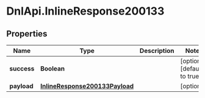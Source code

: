 # DnlApi.InlineResponse200133

## Properties
Name | Type | Description | Notes
------------ | ------------- | ------------- | -------------
**success** | **Boolean** |  | [optional] [default to true]
**payload** | [**InlineResponse200133Payload**](InlineResponse200133Payload.md) |  | [optional] 



